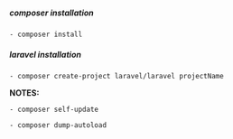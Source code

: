 ##### composer installation
	
	- composer install

##### laravel installation
	
	- composer create-project laravel/laravel projectName 

**NOTES:**
 
	- composer self-update
	
	- composer dump-autoload